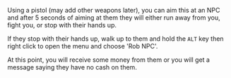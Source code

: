 Using a pistol (may add other weapons later), you can aim this at an NPC and after 5 seconds of aiming at them they will either run away from you, fight you, or stop with their hands up.

If they stop with their hands up, walk up to them and hold the ```ALT``` key then right click to open the menu and choose 'Rob NPC'.

At this point, you will receive some money from them or you will get a message saying they have no cash on them.